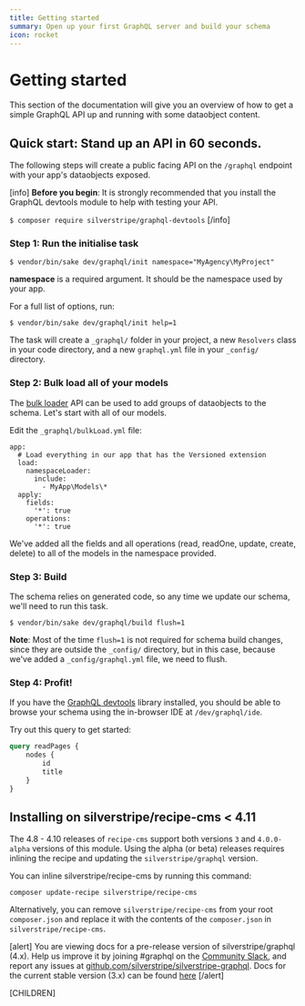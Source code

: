 ```yaml
---
title: Getting started
summary: Open up your first GraphQL server and build your schema
icon: rocket
---
```


# Getting started

This section of the documentation will give you an overview of how to get a simple GraphQL API
up and running with some dataobject content.

## Quick start: Stand up an API in 60 seconds.

The following steps will create a public facing API on the `/graphql` endpoint
with your app's dataobjects exposed.

[info]
**Before you begin**: It is strongly recommended that you install the GraphQL devtools
module to help with testing your API.

`$ composer require silverstripe/graphql-devtools`
[/info]

### Step 1: Run the initialise task

`$ vendor/bin/sake dev/graphql/init namespace="MyAgency\MyProject"`

**namespace** is a required argument. It should be the namespace used by your
app.

For a full list of options, run:

`$ vendor/bin/sake dev/graphql/init help=1`

The task will create a `_graphql/` folder in your project, a new `Resolvers`
class in your code directory, and a new `graphql.yml` file in your `_config/` directory.

### Step 2: Bulk load all of your models

The [bulk loader](working_with_dataobjects/adding_dataobjects_to_the_schema/#bulk-loading-models) API can be used to add groups of dataobjects to the schema. Let's start with all of our models.

Edit the `_graphql/bulkLoad.yml` file:

```
app:
  # Load everything in our app that has the Versioned extension
  load:
    namespaceLoader:
      include:
        - MyApp\Models\*
  apply:
    fields:
      '*': true
    operations:
      '*': true
```

We've added all the fields and all operations (read, readOne, update,
create, delete) to all of the models in the namespace provided.

### Step 3: Build

The schema relies on generated code, so any time we update our schema, we'll need to run this task.

`$ vendor/bin/sake dev/graphql/build flush=1`

**Note**: Most of the time `flush=1` is not required for schema build changes, since they are outside the `_config/` directory, but in this case, 
because we've added a `_config/graphql.yml` file, we need to flush.

### Step 4: Profit!

If you have the [GraphQL devtools](https://github.com/silverstripe/graphql-devtools) library
installed, you should be able to browse your schema using the in-browser
IDE at `/dev/graphql/ide`.

Try out this query to get started:

```graphql
query readPages {
    nodes {
        id
        title
    }
}
```

## Installing on silverstripe/recipe-cms < 4.11

The 4.8 - 4.10 releases of `recipe-cms` support both versions `3` and `4.0.0-alpha` versions of this module. Using the alpha (or beta) releases requires inlining the recipe and updating the `silverstripe/graphql` version.

You can inline silverstripe/recipe-cms by running this command:

```
composer update-recipe silverstripe/recipe-cms
```

Alternatively, you can remove `silverstripe/recipe-cms` from your root `composer.json` and replace it with the contents of the `composer.json` in `silverstripe/recipe-cms`.

[alert]
You are viewing docs for a pre-release version of silverstripe/graphql (4.x).
Help us improve it by joining #graphql on the [Community Slack](https://www.silverstripe.org/blog/community-slack-channel/),
and report any issues at [github.com/silverstripe/silverstripe-graphql](https://github.com/silverstripe/silverstripe-graphql). 
Docs for the current stable version (3.x) can be found
[here](https://github.com/silverstripe/silverstripe-graphql/tree/3)
[/alert]

[CHILDREN]
